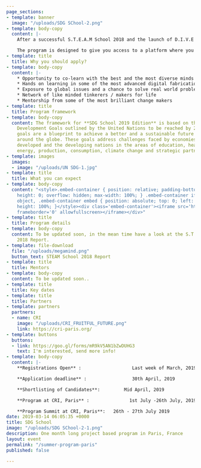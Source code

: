 ```yaml
---
page_sections:
- template: banner
  image: "/uploads/SDG SChool-2.png"
- template: body-copy
  content: |-
    After a successful S.T.E.A.M School 2018 and the launch of D.I.V.E 2019, we bring to you yet another program to provide a global learning experience, this time in Paris, France. The **SDG School 2019 Edition** is a one month long project based program which Maker’s Asylum will be conducting in partnership with CRI, Interdisciplinary Research Center.

    The program is designed to give you access to a platform where you can voice an opinion, take an action and create an impact.
- template: title
  title: Why you should apply?
- template: body-copy
  content: |-
    * Opportunity to co-learn with the best and the most diverse minds
    * Hands on learning in some of the most advanced digital fabrication labs
    * Exposure to global issues and a chance to solve real world problems using technology
    * Network of like minded tinkerers / makers for life
    * Mentorship from some of the most brilliant change makers
- template: title
  title: Program framework
- template: body-copy
  content: The framework for **SDG School 2019 Edition** is based on the Sustainable
    Development Goals outlined by the United Nations to be reached by 2030. These
    goals are a blueprint to achieve a better and a sustainable future for all cultures
    around the globe. These goals address challenges faced by economies both in the
    developed and the developing nations in the areas of education, healthcare, equalities,
    energy, production, consumption, climate change and strategic partnerships
- template: images
  images:
  - image: "/uploads/UN SDG-1.jpg"
- template: title
  title: What you can expect
- template: body-copy
  content: "<style>.embed-container { position: relative; padding-bottom: 56.25%;
    height: 0; overflow: hidden; max-width: 100%; } .embed-container iframe, .embed-container
    object, .embed-container embed { position: absolute; top: 0; left: 0; width: 100%;
    height: 100%; }</style><div class='embed-container'><iframe src='https://www.youtube.com/embed/VglywTOj_rY'
    frameborder='0' allowfullscreen></iframe></div>"
- template: title
  title: Program details
- template: body-copy
  content: To be updated soon, in the mean time have a look at the S.T.E.A.M School
    2018 Report.
- template: file-download
  file: "/uploads/megamind.png"
  button_text: STEAM School 2018 Report
- template: title
  title: Mentors
- template: body-copy
  content: To be updated soon..
- template: title
  title: Key dates
- template: title
  title: Partners
- template: partners
  partners:
  - name: CRI
    image: "/uploads/CRI_FRUITFUL_FUTURE.png"
    link: https://cri-paris.org/
- template: buttons
  buttons:
  - link: https://goo.gl/forms/mR9kV5AN1bZwDUHG3
    text: I'm interested, send more info!
- template: body-copy
  content: |-
    **Registrations Open** :                   Last week of March, 2019

    **Application deadline** :                 30th April, 2019

    **Shortlisting of Candidates**:         Mid April, 2019

    **Program at CRI, Paris** :               1st July -26th July, 2019

    **Program Summit at CRI, Paris**:   26th - 27th July 2019
date: 2019-03-14 06:05:35 +0000
title: SDG School
image: "/uploads/SDG SChool-2-1.png"
description: One month long project based program in Paris, France
layout: event
permalink: "/summer-program-paris"
published: false

---
```

